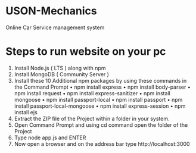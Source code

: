 # USON-Mechanics
Online Car Service management system

# Steps to run website on your pc
1.	Install Node.js ( LTS ) along with npm
2.	Install MongoDB ( Community Server )
3.	Install these 10 Additional npm packages by using these commands in the Command Prompt
    •	npm install express
    •	npm install body-parser
    •	npm install request
    •	npm install express-sanitizer
    •	npm install mongoose
    •	npm install passport-local
    •	npm install passport
    •	npm install passport-local-mongoose
    •	npm install express-session
    •	npm install ejs
4. Extract the ZIP file of the Project within a folder in your system.
5. Open Command Prompt and using cd command open the folder of the Project
6. Type node app.js and ENTER
7. Now open a browser and on the address bar type http://localhost:3000


